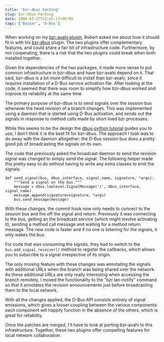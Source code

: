 ```yaml
---
title: 'bzr-dbus hacking'
slug: bzr-dbus-hacking
date: 2008-03-27T23:45:17+09:00
tags: ['Bazaar', 'D-Bus']
---
```


When working on my [bzr-avahi
plugin](bzr-avahi/index.md), Robert
asked me about how it should fit in with his
[bzr-dbus](https://launchpad.net/bzr-dbus) plugin. The two plugins offer
complementary features, and could share a fair bit of infrastructure
code. Furthermore, by not cooperating, there is a risk that the two
plugins could break when both installed together.

Given the dependencies of the two packages, it made more sense to put
common infrastructure in bzr-dbus and have bzr-avahi depend on it. That
said, bzr-dbus is a bit more difficult to install than bzr-avahi, since
it requires installation of a D-Bus service activation file. After
looking at the code, it seemed that there was room to simplify how
bzr-dbus worked and improve its reliability at the same time.

The primary purpose of bzr-dbus is to send signals over the session bus
whenever the head revision of a branch changes. This was implemented
using a daemon that is started using D-Bus activation, and sends out the
signals in response to method calls made by short lived bzr processes.

While this seems to be the design the [dbus-python
tutorial](http://dbus.freedesktop.org/doc/dbus-python/doc/tutorial.html)
guides you to use, I don\'t think it is the best fit for bzr-dbus. The
approach I took was to do away with the daemon altogether: the D-Bus
session bus does a pretty good job of broadcasting the signals on its
own.

The code that previously asked the broadcast daemon to send the revision
signal was changed to simply send the signal. The following helper made
this pretty easy to do without having to write any extra classes to emit
the signals:

    def send_signal(bus, dbus_interface, signal_name, signature, *args):
        """Send a signal on the bus."""
        message = dbus.lowlevel.SignalMessage('/', dbus_interface, signal_name)
        message.append(signature=signature, *args)
        bus.send_message(message)

With these changes, the commit hook now only needs to connect to the
session bus and fire off the signal and return. Previously it was
connecting to the bus, getting an the broadcast service (which might
involve activating it), sending a method call message and waiting for a
method return message. The new code is faster and if no one is listening
for the signals, it only wakes the bus.

For code that was consuming the signals, they had to switch to the
`bus.add_signal_receiver()` method to register the callbacks, which
allows you to subscribe to a signal irrespective of its origin.

The only missing feature with these changes was annotating the signals
with additional URLs when the branch was being shared over the network.
As these additional URLs are only really interesting when accessing the
branch remotely, I moved the functionality to the \"bzr lan-notify\"
command so that it annotates the revision announcements just before
broadcasting them to the local network.

With all the changes applied, the D-Bus API consists entirely of signal
emissions, which gives a looser coupling between the various components:
each component will happily function in the absence of the others, which
is great for reliability.

Once the patches are merged, I\'ll have to look at porting bzr-avahi to
this infrastructure. Together, these two plugins offer compelling
features for local network collaboration.
